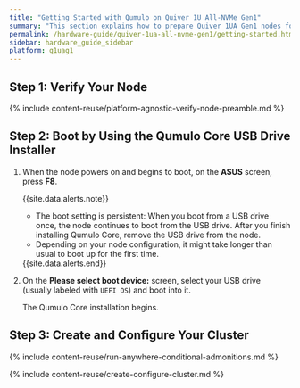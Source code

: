 ```yaml
---
title: "Getting Started with Qumulo on Quiver 1U All-NVMe Gen1"
summary: "This section explains how to prepare Quiver 1UA Gen1 nodes for creating a Qumulo cluster."
permalink: /hardware-guide/quiver-1ua-all-nvme-gen1/getting-started.html
sidebar: hardware_guide_sidebar
platform: q1uag1
---
```


## Step 1: Verify Your Node
{% include content-reuse/platform-agnostic-verify-node-preamble.md %}


## Step 2: Boot by Using the Qumulo Core USB Drive Installer
1. When the node powers on and begins to boot, on the **ASUS** screen, press **F8**.

   {{site.data.alerts.note}}
   <ul>
     <li>The boot setting is persistent: When you boot from a USB drive once, the node continues to boot from the USB drive. After you finish installing Qumulo Core, remove the USB drive from the node.</li>
     <li>Depending on your node configuration, it might take longer than usual to boot up for the first time.</li>
   </ul>
   {{site.data.alerts.end}}

1. On the **Please select boot device:** screen, select your USB drive (usually labeled with `UEFI OS`) and boot into it.

   The Qumulo Core installation begins.
   

## Step 3: Create and Configure Your Cluster
{% include content-reuse/run-anywhere-conditional-admonitions.md %}

{% include content-reuse/create-configure-cluster.md %}
